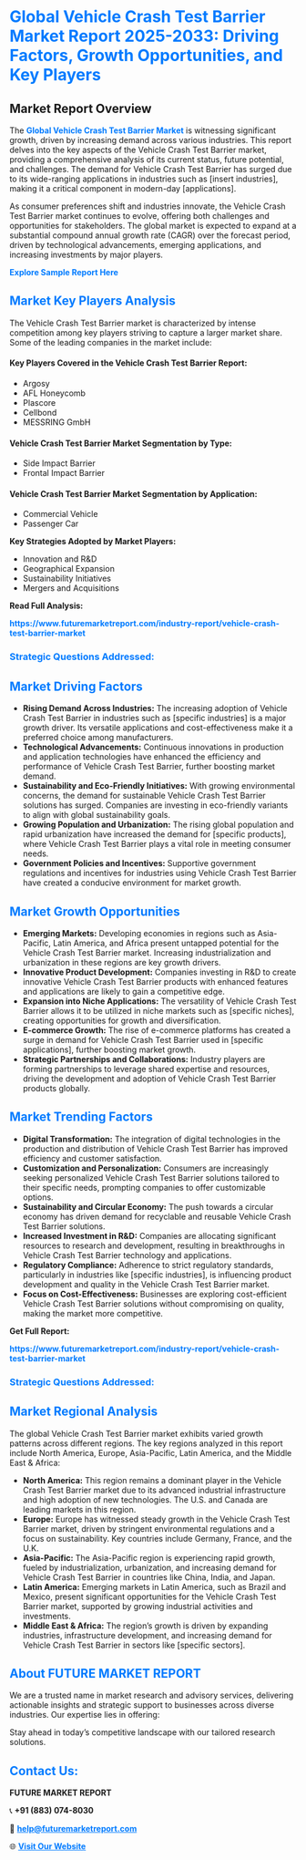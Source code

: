 <h1 style="color: #007BFF;">Global Vehicle Crash Test Barrier Market Report 2025-2033: Driving Factors, Growth Opportunities, and Key Players</h1>

<section id="overview">
<h2>Market Report Overview</h2>
<p>The <a href="https://www.futuremarketreport.com/industry-report/vehicle-crash-test-barrier-market" style="color: #007BFF; text-decoration: none;"><strong>Global Vehicle Crash Test Barrier Market</strong></a> is witnessing significant growth, driven by increasing demand across various industries. This report delves into the key aspects of the Vehicle Crash Test Barrier market, providing a comprehensive analysis of its current status, future potential, and challenges. The demand for Vehicle Crash Test Barrier has surged due to its wide-ranging applications in industries such as [insert industries], making it a critical component in modern-day [applications].</p>
<p>As consumer preferences shift and industries innovate, the Vehicle Crash Test Barrier market continues to evolve, offering both challenges and opportunities for stakeholders. The global market is expected to expand at a substantial compound annual growth rate (CAGR) over the forecast period, driven by technological advancements, emerging applications, and increasing investments by major players.</p>
</section>

<section id="overview">
<p><a href="https://www.futuremarketreport.com/request-sample/reportId=62751" style="color: #007BFF; text-decoration: none;"><strong>Explore Sample Report Here</strong></a></p>
</section>

<section id="key-players">
<h2 style="color: #007BFF;">Market Key Players Analysis</h2>
<p>The Vehicle Crash Test Barrier market is characterized by intense competition among key players striving to capture a larger market share. Some of the leading companies in the market include:</p>
<h4>Key Players Covered in the Vehicle Crash Test Barrier Report:</h4>
<ul><li>Argosy</li><li>AFL Honeycomb</li><li>Plascore</li><li>Cellbond</li><li>MESSRING GmbH</li></ul>
<h4>Vehicle Crash Test Barrier Market Segmentation by Type:</h4>
<ul><li>Side Impact Barrier</li><li>Frontal Impact Barrier</li></ul>

<h4>Vehicle Crash Test Barrier Market Segmentation by Application:</h4>
<ul><li>Commercial Vehicle</li><li>Passenger Car</li></ul>
<p><strong>Key Strategies Adopted by Market Players:</strong></p>
<ul>
<li>Innovation and R&D</li>
<li>Geographical Expansion</li>
<li>Sustainability Initiatives</li>
<li>Mergers and Acquisitions</li>
</ul>
</section>

<section>
<p><strong>Read Full Analysis: </strong></p><a href="https://www.futuremarketreport.com/industry-report/vehicle-crash-test-barrier-market" style="color: #007BFF; text-decoration: none;"><strong>https://www.futuremarketreport.com/industry-report/vehicle-crash-test-barrier-market</strong></a>
<h3 style="color: #007BFF;">Strategic Questions Addressed:</h3>
</section>

<section id="driving-factors">
<h2 style="color: #007BFF;">Market Driving Factors</h2>
<ul>
<li><strong>Rising Demand Across Industries:</strong> The increasing adoption of Vehicle Crash Test Barrier in industries such as [specific industries] is a major growth driver. Its versatile applications and cost-effectiveness make it a preferred choice among manufacturers.</li>
<li><strong>Technological Advancements:</strong> Continuous innovations in production and application technologies have enhanced the efficiency and performance of Vehicle Crash Test Barrier, further boosting market demand.</li>
<li><strong>Sustainability and Eco-Friendly Initiatives:</strong> With growing environmental concerns, the demand for sustainable Vehicle Crash Test Barrier solutions has surged. Companies are investing in eco-friendly variants to align with global sustainability goals.</li>
<li><strong>Growing Population and Urbanization:</strong> The rising global population and rapid urbanization have increased the demand for [specific products], where Vehicle Crash Test Barrier plays a vital role in meeting consumer needs.</li>
<li><strong>Government Policies and Incentives:</strong> Supportive government regulations and incentives for industries using Vehicle Crash Test Barrier have created a conducive environment for market growth.</li>
</ul>
</section>

<section id="growth-opportunities">
<h2 style="color: #007BFF;">Market Growth Opportunities</h2>
<ul>
<li><strong>Emerging Markets:</strong> Developing economies in regions such as Asia-Pacific, Latin America, and Africa present untapped potential for the Vehicle Crash Test Barrier market. Increasing industrialization and urbanization in these regions are key growth drivers.</li>
<li><strong>Innovative Product Development:</strong> Companies investing in R&D to create innovative Vehicle Crash Test Barrier products with enhanced features and applications are likely to gain a competitive edge.</li>
<li><strong>Expansion into Niche Applications:</strong> The versatility of Vehicle Crash Test Barrier allows it to be utilized in niche markets such as [specific niches], creating opportunities for growth and diversification.</li>
<li><strong>E-commerce Growth:</strong> The rise of e-commerce platforms has created a surge in demand for Vehicle Crash Test Barrier used in [specific applications], further boosting market growth.</li>
<li><strong>Strategic Partnerships and Collaborations:</strong> Industry players are forming partnerships to leverage shared expertise and resources, driving the development and adoption of Vehicle Crash Test Barrier products globally.</li>
</ul>
</section>

<section id="trending-factors">
<h2 style="color: #007BFF;">Market Trending Factors</h2>
<ul>
<li><strong>Digital Transformation:</strong> The integration of digital technologies in the production and distribution of Vehicle Crash Test Barrier has improved efficiency and customer satisfaction.</li>
<li><strong>Customization and Personalization:</strong> Consumers are increasingly seeking personalized Vehicle Crash Test Barrier solutions tailored to their specific needs, prompting companies to offer customizable options.</li>
<li><strong>Sustainability and Circular Economy:</strong> The push towards a circular economy has driven demand for recyclable and reusable Vehicle Crash Test Barrier solutions.</li>
<li><strong>Increased Investment in R&D:</strong> Companies are allocating significant resources to research and development, resulting in breakthroughs in Vehicle Crash Test Barrier technology and applications.</li>
<li><strong>Regulatory Compliance:</strong> Adherence to strict regulatory standards, particularly in industries like [specific industries], is influencing product development and quality in the Vehicle Crash Test Barrier market.</li>
<li><strong>Focus on Cost-Effectiveness:</strong> Businesses are exploring cost-efficient Vehicle Crash Test Barrier solutions without compromising on quality, making the market more competitive.</li>
</ul>
</section>

<section>
<p><strong>Get Full Report: </strong></p><a href="https://www.futuremarketreport.com/industry-report/vehicle-crash-test-barrier-market" style="color: #007BFF; text-decoration: none;"><strong>https://www.futuremarketreport.com/industry-report/vehicle-crash-test-barrier-market</strong></a>
<h3 style="color: #007BFF;">Strategic Questions Addressed:</h3>
</section>


<section id="regional-analysis">
<h2 style="color: #007BFF;">Market Regional Analysis</h2>
<p>The global Vehicle Crash Test Barrier market exhibits varied growth patterns across different regions. The key regions analyzed in this report include North America, Europe, Asia-Pacific, Latin America, and the Middle East & Africa:</p>
<ul>
<li><strong>North America:</strong> This region remains a dominant player in the Vehicle Crash Test Barrier market due to its advanced industrial infrastructure and high adoption of new technologies. The U.S. and Canada are leading markets in this region.</li>
<li><strong>Europe:</strong> Europe has witnessed steady growth in the Vehicle Crash Test Barrier market, driven by stringent environmental regulations and a focus on sustainability. Key countries include Germany, France, and the U.K.</li>
<li><strong>Asia-Pacific:</strong> The Asia-Pacific region is experiencing rapid growth, fueled by industrialization, urbanization, and increasing demand for Vehicle Crash Test Barrier in countries like China, India, and Japan.</li>
<li><strong>Latin America:</strong> Emerging markets in Latin America, such as Brazil and Mexico, present significant opportunities for the Vehicle Crash Test Barrier market, supported by growing industrial activities and investments.</li>
<li><strong>Middle East & Africa:</strong> The region’s growth is driven by expanding industries, infrastructure development, and increasing demand for Vehicle Crash Test Barrier in sectors like [specific sectors].</li>
</ul>
</section>

<footer>
<h2 style="color: #007BFF;">About FUTURE MARKET REPORT</h2>
<p>We are a trusted name in market research and advisory services, delivering actionable insights and strategic support to businesses across diverse industries. Our expertise lies in offering:</p>

<p>Stay ahead in today’s competitive landscape with our tailored research solutions.</p>

<h2 style="color: #007BFF;">Contact Us:</h2>
<p><strong>FUTURE MARKET REPORT</strong></p>
<p>📞 <strong>+91 (883) 074-8030</strong></p>
<p>📧 <strong><a href="mailto:help@futuremarketreport.com" style="color: #007BFF;">help@futuremarketreport.com</a></strong></p>
<p>🌐 <strong><a href="https://www.futuremarketreport.com/" style="color: #007BFF;">Visit Our Website</a></strong></p>
</footer>